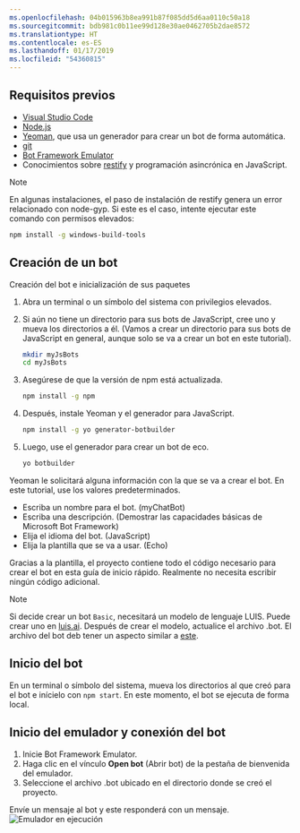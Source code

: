 ```yaml
---
ms.openlocfilehash: 04b015963b8ea991b87f085dd5d6aa0110c50a18
ms.sourcegitcommit: bdb981c0b11ee99d128e30ae0462705b2dae8572
ms.translationtype: HT
ms.contentlocale: es-ES
ms.lasthandoff: 01/17/2019
ms.locfileid: "54360815"
---
```

## <a name="prerequisites"></a>Requisitos previos

- [Visual Studio Code](https://www.visualstudio.com/downloads)
- [Node.js](https://nodejs.org/)
- [Yeoman](http://yeoman.io/), que usa un generador para crear un bot de forma automática.
- [git](https://git-scm.com/)
- [Bot Framework Emulator](https://github.com/Microsoft/BotFramework-Emulator)
- Conocimientos sobre [restify](http://restify.com/) y programación asincrónica en JavaScript.

> [!NOTE]
> En algunas instalaciones, el paso de instalación de restify genera un error relacionado con node-gyp.
> Si este es el caso, intente ejecutar este comando con permisos elevados:
> ```bash
> npm install -g windows-build-tools
> ```

## <a name="create-a-bot"></a>Creación de un bot

Creación del bot e inicialización de sus paquetes

1. Abra un terminal o un símbolo del sistema con privilegios elevados.
1. Si aún no tiene un directorio para sus bots de JavaScript, cree uno y mueva los directorios a él. (Vamos a crear un directorio para sus bots de JavaScript en general, aunque solo se va a crear un bot en este tutorial).

   ```bash
   mkdir myJsBots
   cd myJsBots
   ```

1. Asegúrese de que la versión de npm está actualizada.

   ```bash
   npm install -g npm
   ```

1. Después, instale Yeoman y el generador para JavaScript.

   ```bash
   npm install -g yo generator-botbuilder
   ```

1. Luego, use el generador para crear un bot de eco.

   ```bash
   yo botbuilder
   ```

Yeoman le solicitará alguna información con la que se va a crear el bot. En este tutorial, use los valores predeterminados.

- Escriba un nombre para el bot. (myChatBot)
- Escriba una descripción. (Demostrar las capacidades básicas de Microsoft Bot Framework)
- Elija el idioma del bot. (JavaScript)
- Elija la plantilla que se va a usar. (Echo)

Gracias a la plantilla, el proyecto contiene todo el código necesario para crear el bot en esta guía de inicio rápido. Realmente no necesita escribir ningún código adicional.

> [!NOTE]
> Si decide crear un bot `Basic`, necesitará un modelo de lenguaje LUIS. Puede crear uno en [luis.ai](https://www.luis.ai). Después de crear el modelo, actualice el archivo .bot. El archivo del bot deb tener un aspecto similar a [este](../v4sdk/bot-builder-service-file.md).

## <a name="start-your-bot"></a>Inicio del bot

En un terminal o símbolo del sistema, mueva los directorios al que creó para el bot e inícielo con `npm start`. En este momento, el bot se ejecuta de forma local.

## <a name="start-the-emulator-and-connect-your-bot"></a>Inicio del emulador y conexión del bot

1. Inicie Bot Framework Emulator.
2. Haga clic en el vínculo **Open bot** (Abrir bot) de la pestaña de bienvenida del emulador.
3. Seleccione el archivo .bot ubicado en el directorio donde se creó el proyecto.

Envíe un mensaje al bot y este responderá con un mensaje.
![Emulador en ejecución](../media/emulator-v4/js-quickstart.png)
